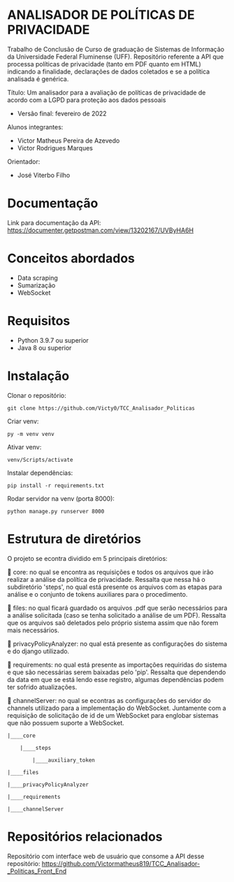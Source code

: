 # ANALISADOR DE POLÍTICAS DE PRIVACIDADE

Trabalho de Conclusão de Curso de graduação de Sistemas de Informação da Universidade Federal Fluminense (UFF). Repositório referente a API que processa políticas de privacidade (tanto em PDF quanto em HTML) indicando a finalidade, declarações de dados coletados e se a política analisada é genérica.

Título: Um analisador para a avaliação de políticas de privacidade de acordo com a LGPD para proteção aos dados pessoais 
 - Versão final: fevereiro de 2022

Alunos integrantes:
 - Victor Matheus Pereira de Azevedo
 - Victor Rodrigues Marques

Orientador:
 - José Viterbo Filho

# Documentação

Link para documentação da API: https://documenter.getpostman.com/view/13202167/UVByHA6H

# Conceitos abordados

 - Data scraping 
 - Sumarização 
 - WebSocket

# Requisitos

 - Python 3.9.7 ou superior
 - Java 8 ou superior

# Instalação

Clonar o repositório:

    git clone https://github.com/Victy0/TCC_Analisador_Politicas

Criar venv:

    py -m venv venv
    
Ativar venv:

    venv/Scripts/activate

Instalar dependências:

    pip install -r requirements.txt

Rodar servidor na venv (porta 8000):

    python manage.py runserver 8000

#  Estrutura de diretórios

O projeto se econtra dividido em 5 principais diretórios:

:small_blue_diamond: core: no qual se encontra as requisições e todos os arquivos que irão realizar a análise da política de privacidade. Ressalta que nessa há o subdiretório 'steps', no qual está presente os arquivos com as etapas para análise e o conjunto de tokens auxiliares para o procedimento.

:small_blue_diamond: files: no qual ficará guardado os arquivos .pdf que serão necessários para a análise solicitada (caso se tenha solicitado a análise de um PDF). Ressalta que os arquivos saõ deletados pelo próprio sistema assim que não forem mais necessários.

:small_blue_diamond: privacyPolicyAnalyzer: no qual está presente as configurações do sistema e do django utilizado.

:small_blue_diamond: requirements: no qual está presente as importações requiridas do sistema e que são necessárias serem baixadas pelo 'pip'. Ressalta que dependendo da data em que se está lendo esse registro, algumas dependências podem ter sofrido atualizações.

:small_blue_diamond: channelServer: no qual se econtras as configurações do servidor do channels utilizado para a implementação do WebSocket. Juntamente com a requisição de solicitação de id de um WebSocket para englobar sistemas que não possuem suporte a WebSocket.

    |____core

        |____steps

            |____auxiliary_token

    |____files

    |____privacyPolicyAnalyzer

    |____requirements

    |____channelServer

# Repositórios relacionados

Repositório com interface web de usuário que consome a API desse repositório: https://github.com/Victormatheus819/TCC_Analisador-_Politicas_Front_End


